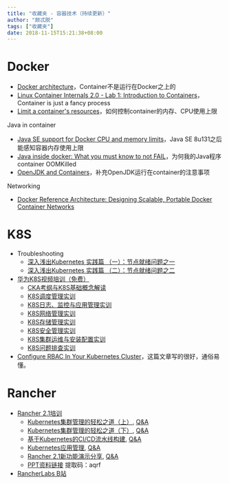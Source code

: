 ```yaml
---
title: "收藏夹 - 容器技术（持续更新）"
author: "颇忒脱"
tags: ["收藏夹"]
date: 2018-11-15T15:21:38+08:00
---
```


<!--more-->

# Docker

* [Docker architecture][docker-1]，Container不是运行在Docker之上的
* [Linux Container Internals 2.0 - Lab 1: Introduction to Containers][docker-2]，Container is just a fancy process
* [Limit a container's resources][docker-3]，如何控制container的内存、CPU使用上限

Java in container

* [Java SE support for Docker CPU and memory limits][docker-4]，Java SE 8u131之后能感知容器内存使用上限
* [Java inside docker: What you must know to not FAIL][docker-5]，为何我的Java程序container OOMKilled
* [OpenJDK and Containers][docker-6]，补充OpenJDK运行在container的注意事项

Networking

* [Docker Reference Architecture: Designing Scalable, Portable Docker Container Networks][docker-7]

# K8S

* Troubleshooting
  * [深入浅出Kubernetes 实践篇 （一）：节点就绪问题之一][k8s-t-1]
  * [深入浅出Kubernetes 实践篇 （二）：节点就绪问题之二][k8s-t-2]
* [华为K8S视频培训（免费）][k8s-1]
  * [CKA考纲与K8S基础概念解读][k8s-2]
  * [K8S调度管理实训][k8s-3]
  * [K8S日志、监控与应用管理实训][k8s-4]
  * [K8S网络管理实训][k8s-5]
  * [K8S存储管理实训][k8s-6]
  * [K8S安全管理实训][k8s-7]
  * [K8S集群运维与安装配置实训][k8s-8]
  * [K8S问题排查实训][k8s-9]
* [Configure RBAC In Your Kubernetes Cluster][k8s-10]，这篇文章写的很好，通俗易懂。

# Rancher

* [Rancher 2.1培训][rancher-1]
  * [Kubernetes集群管理的轻松之道（上）][rancher-2-1], [Q&A][rancher-2-2]
  * [Kubernetes集群管理的轻松之道（下）][rancher-3-1], [Q&A][rancher-3-2]
  * [基于Kubernetes的CI/CD流水线构建][rancher-4-1], [Q&A][rancher-4-2]
  * [Kubernetes应用管理][rancher-5-1], [Q&A][rancher-5-2]
  * [Rancher 2.1新功能演示分享][rancher-6-1], [Q&A][rancher-6-2]
  * [PPT资料链接][rancher-7] 提取码：aqrf
* [RancherLabs B站][rancher-b]

[docker-1]: https://docs.docker.com/engine/docker-overview/#docker-architecture
[docker-2]: https://learn.openshift.com/subsystems/container-internals-lab-2-0-part-1
[docker-3]: https://docs.docker.com/config/containers/resource_constraints/#memory

[docker-4]: https://blogs.oracle.com/java-platform-group/java-se-support-for-docker-cpu-and-memory-limits
[docker-5]: https://developers.redhat.com/blog/2017/03/14/java-inside-docker/
[docker-6]: https://developers.redhat.com/blog/2017/04/04/openjdk-and-containers/
[docker-7]: https://success.docker.com/article/networking

[k8s-1]: https://bbs.huaweicloud.com/forum/thread-11064-1-1.html
[k8s-2]: http://zhibo.huaweicloud.com/watch/2378525
[k8s-3]: https://zhibo.huaweicloud.com/watch/2416214
[k8s-4]: https://zhibo.huaweicloud.com/watch/2425190
[k8s-5]: https://zhibo.huaweicloud.com/watch/2461774
[k8s-6]: http://zhibo.huaweicloud.com/watch/2485659
[k8s-7]: http://zhibo.huaweicloud.com/watch/2502438
[k8s-8]: http://zhibo.huaweicloud.com/watch/2527955
[k8s-9]: http://zhibo.huaweicloud.com/watch/2545023
[k8s-10]: https://docs.bitnami.com/kubernetes/how-to/configure-rbac-in-your-kubernetes-cluster/
[rancher-1]: https://mp.weixin.qq.com/s/CBQoVN4WVA-UBqHU_RsHNw
[rancher-2-1]: http://live.vhall.com/375439580
[rancher-2-2]: https://shimo.im/docs/LXVaR64WVDwRfcAA/
[rancher-3-1]: http://live.vhall.com/951094496
[rancher-3-2]: https://shimo.im/docs/zcmFxo93JtUoGuSd/
[rancher-4-1]: http://live.vhall.com/312352038
[rancher-4-2]: https://shimo.im/docs/x7nxSHVi5Hc3c3lV/
[rancher-5-1]: http://live.vhall.com/940973786
[rancher-5-2]: https://shimo.im/docs/7pxWUZfcm3EDL3N7/
[rancher-6-1]: http://live.vhall.com/881351242
[rancher-6-2]: https://shimo.im/docs/oBHLuyh16CUznar6/
[rancher-7]: https://pan.baidu.com/s/15otnAU1LEXP8D2Au-Bfpvw
[rancher-b]: https://space.bilibili.com/430496045/channel/index
[k8s-t-1]: https://www.infoq.cn/article/AS0WWPb1MD7EAVb6gKzk
[k8s-t-2]: https://www.infoq.cn/article/vQFqtXzSZHUeY7slSUlA